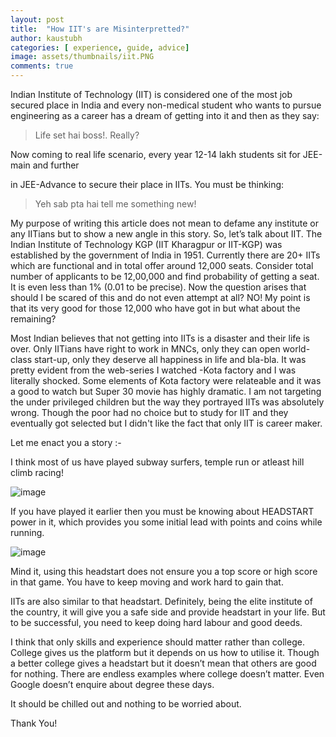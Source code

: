 ```yaml
---
layout: post
title:  "How IIT's are Misinterpretted?"
author: kaustubh
categories: [ experience, guide, advice]
image: assets/thumbnails/iit.PNG
comments: true
---
```


Indian Institute of Technology (IIT) is considered one of the most job secured place in India and every non-medical student who wants to pursue engineering as a career has a dream of getting into it and then as they say: 


> Life set hai boss!. Really? 

Now coming to real life scenario, every year 12-14 lakh students sit for JEE-main and further 

in JEE-Advance to secure their place in IITs. You must be thinking: 


> Yeh sab pta hai tell me something new!

My purpose of writing this article does not mean to defame any institute or any IITians but to show a new angle in this story. So, let’s talk about IIT. The Indian Institute of Technology KGP (IIT Kharagpur or IIT-KGP) was established by the government of India in 1951. Currently there are 20+ IITs which are functional and in total offer around 12,000 seats. Consider total number of applicants to be 12,00,000 and find probability of getting a seat. It is even less than 1% (0.01 to be precise). Now the question arises that should I be scared of this and do not even attempt at all? NO! My point is that its very good for those 12,000 who have got in but what about the remaining? 


Most Indian believes that not getting into IITs is a disaster and their life is over. Only IITians have right to work in MNCs, only they can open world-class start-up, only they deserve all happiness in life and bla-bla. It was pretty evident from the web-series I watched -Kota factory and I was literally shocked. Some elements of Kota factory were relateable and it was a good to watch but Super 30 movie has highly dramatic. I am not targeting the under privileged children but the way they portrayed IITs was absolutely wrong. Though the poor had no choice but to study for IIT and they eventually got selected but I didn't like the fact that only IIT is career maker.  


Let me enact you a story :-


I think most of us have played subway surfers, temple run or atleast hill climb racing! 

![image](https://user-images.githubusercontent.com/43691873/124563703-eaf23a00-de5d-11eb-8bde-d73adc660839.png)

If you have played it earlier then you must be knowing about HEADSTART power in it, which provides you some initial lead with points and coins while running. 

![image](https://user-images.githubusercontent.com/43691873/124563759-f47ba200-de5d-11eb-8622-55ce0bf15aa1.png)

Mind it, using this headstart does not ensure you a top score or high score in that game. You have to keep moving and work hard to gain that.


IITs are also similar to that headstart. Definitely, being the elite institute of the country, it will give you a safe side and provide headstart in your life. But to be successful, you need to keep doing hard labour and good deeds.


I think that only skills and experience should matter rather than college. College gives us the platform but it depends on us how to utilise it. Though a better college gives a headstart but it doesn’t mean that others are good for nothing. There are endless examples where college doesn’t matter. Even Google doesn’t enquire about degree these days.


It should be chilled out and nothing to be worried about. 

Thank You!
